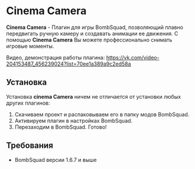 # Cinema Camera
**Cinema Camera** - Плагин для игры BombSquad,
позволяющий плавно передвигать ручную камеру и создавать анимации ее движения.
С помощью **Cinema Camera** Вы можете профессионально снимать игровые моменты.

Видео, демонстрация работы плагина: https://vk.com/video-204153487_456239024?list=70ee1a389a9c2ed58a

## Установка
Установка **cinema Camera** ничем не отличается от установки любых других плагинов:
1) Скачиваем проект и распаковываем его в папку модов BombSquad.
2) Активируем плагин в настройках BombSquad.
3) Перезаходим в BombSquad. Готово!

## Требования
- BombSquad версии 1.6.7 и выше

